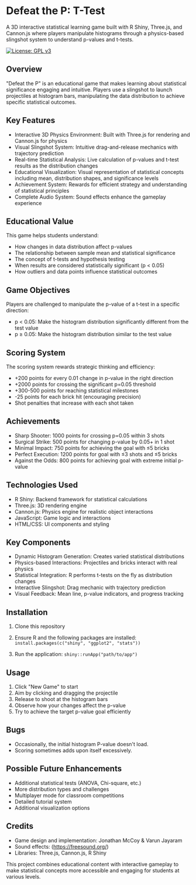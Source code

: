 # Defeat the P: T-Test
A 3D interactive statistical learning game built with R Shiny, Three.js, and Cannon.js where players manipulate histograms through a physics-based slingshot system to understand p-values and t-tests.


[![License: GPL v3](https://img.shields.io/badge/License-GPLv3-blue.svg)](https://www.gnu.org/licenses/gpl-3.0)

## Overview
"Defeat the P" is an educational game that makes learning about statistical significance engaging and intuitive. Players use a slingshot to launch projectiles at histogram bars, manipulating the data distribution to achieve specific statistical outcomes.

## Key Features

* Interactive 3D Physics Environment: Built with Three.js for rendering and Cannon.js for physics
* Visual Slingshot System: Intuitive drag-and-release mechanics with trajectory prediction
* Real-time Statistical Analysis: Live calculation of p-values and t-test results as the distribution changes
* Educational Visualization: Visual representation of statistical concepts including mean, distribution shapes, and significance levels
* Achievement System: Rewards for efficient strategy and understanding of statistical principles
* Complete Audio System: Sound effects enhance the gameplay experience

## Educational Value
This game helps students understand:

* How changes in data distribution affect p-values
* The relationship between sample mean and statistical significance
* The concept of t-tests and hypothesis testing
* When results are considered statistically significant (p < 0.05)
* How outliers and data points influence statistical outcomes

## Game Objectives
Players are challenged to manipulate the p-value of a t-test in a specific direction:

* p < 0.05: Make the histogram distribution significantly different from the test value
* p ≥ 0.05: Make the histogram distribution similar to the test value

## Scoring System
The scoring system rewards strategic thinking and efficiency:

* +200 points for every 0.01 change in p-value in the right direction
* +2000 points for crossing the significant p=0.05 threshold
* +300-500 points for reaching statistical milestones
* -25 points for each brick hit (encouraging precision)
* Shot penalties that increase with each shot taken

## Achievements

* Sharp Shooter: 1000 points for crossing p=0.05 within 3 shots
* Surgical Strike: 500 points for changing p-value by 0.05+ in 1 shot
* Minimal Impact: 750 points for achieving the goal with ≤5 bricks
* Perfect Execution: 1200 points for goal with ≤3 shots and ≤5 bricks
* Against the Odds: 800 points for achieving goal with extreme initial p-value

## Technologies Used

* R Shiny: Backend framework for statistical calculations
* Three.js: 3D rendering engine
* Cannon.js: Physics engine for realistic object interactions
* JavaScript: Game logic and interactions
* HTML/CSS: UI components and styling

## Key Components

* Dynamic Histogram Generation: Creates varied statistical distributions
* Physics-based Interactions: Projectiles and bricks interact with real physics
* Statistical Integration: R performs t-tests on the fly as distribution changes
* Interactive Slingshot: Drag mechanic with trajectory prediction
* Visual Feedback: Mean line, p-value indicators, and progress tracking

## Installation

1. Clone this repository
2. Ensure R and the following packages are installed: ``` install.packages(c("shiny", "ggplot2", "stats")) ```

3. Run the application: ``` shiny::runApp("path/to/app") ```

## Usage

1. Click "New Game" to start
2. Aim by clicking and dragging the projectile
3. Release to shoot at the histogram bars
4. Observe how your changes affect the p-value
5. Try to achieve the target p-value goal efficiently

## Bugs

* Occasionally, the initial histogram P-value doesn't load. 
* Scoring sometimes adds upon itself excessively.

## Possible Future Enhancements

* Additional statistical tests (ANOVA, Chi-square, etc.)
* More distribution types and challenges
* Multiplayer mode for classroom competitions
* Detailed tutorial system
* Additional visualization options

## Credits

* Game design and implementation: Jonathan McCoy & Varun Jayaram
* Sound effects: (https://freesound.org/) 
* Libraries: Three.js, Cannon.js, R Shiny

This project combines educational content with interactive gameplay to make statistical concepts more accessible and engaging for students at various levels.


        

